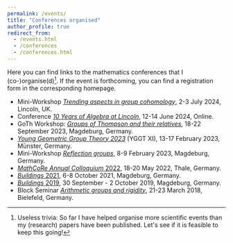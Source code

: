 ```yaml
---
permalink: /events/
title: "Conferences organised"
author_profile: true
redirect_from: 
  - /events.html
  - /conferences
  - /conferences.html
---
```


Here you can find links to the mathematics conferences that I (co-)organise(d)[^1]. If the event is forthcoming, you can find a registration form in the corresponding homepage.

* Mini-Workshop _[Trending aspects in group cohomology](/files/cna/)_, 2-3 July 2024, Lincoln, UK.
* Conference _[10 Years of Algebra at Lincoln](/files/EK-Algebra10/)_, 12-14 June 2024, Online.
* GoTh Workshop: _[Groups of Thompson and their relatives](https://trr358.math.uni-bielefeld.de/workshops/view/146)_, 18-22 September 2023, Magdeburg, Germany.
* _[Young Geometric Group Theory 2023](https://www.uni-muenster.de/GGT/YGGT/)_ (YGGT XI), 13-17 February 2023, Münster, Germany.
* Mini-Workshop _[Reflection groups](https://www.geometry.ovgu.de/MiniReflection.html)_, 8-9 February 2023, Magdeburg, Germany.
* [_MathCoRe Annual Colloquium_ 2022](https://www.mathcore.ovgu.de/index.php?show=events&event=2022-05-18-annual-colloquium), 18-20 May 2022, Thale, Germany.
* [_Buildings_ 2021](https://www.geometry.ovgu.de/buildings2021.html), 6-8 October 2021, Magdeburg, Germany.
* [_Buildings_ 2019](https://www.geometry.ovgu.de/buildings.html), 30 September - 2 October 2019, Magdeburg, Germany.
* Block Seminar _[Arithmetic groups and rigidity](https://www.spp2026.de/activities/detail/activity/seminar-arithmetic-groups-and-rigidity)_, 21-23 March 2018, Bielefeld, Germany.

[^1]: Useless trivia: So far I have helped organise more scientific events than my (research) papers have been published. Let's see if it is feasible to keep this going!